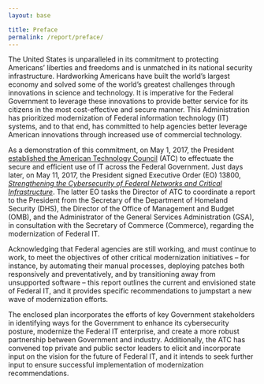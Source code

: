 ```yaml
---
layout: base

title: Preface
permalink: /report/preface/
---
```


The United States is unparalleled in its commitment to protecting
Americans’ liberties and freedoms and is unmatched in its national
security infrastructure. Hardworking Americans have built the world’s
largest economy and solved some of the world’s greatest challenges
through innovations in science and technology. It is imperative for the
Federal Government to leverage these innovations to provide better
service for its citizens in the most cost-effective and secure manner.
This Administration has prioritized modernization of Federal information
technology (IT) systems, and to that end, has committed to help agencies
better leverage American innovations through increased use of commercial
technology.

As a demonstration of this commitment, on May 1, 2017, the President
[established the American Technology Council][1] (ATC) to effectuate the
secure and efficient use of IT across the Federal Government. Just
days later, on May 11, 2017, the President signed Executive Order (EO)
13800, [*Strengthening the Cybersecurity of Federal Networks and Critical Infrastructure*][EO13800]. The latter EO tasks the Director of ATC to
coordinate a report to the President from the Secretary of the
Department of Homeland Security (DHS), the Director of the Office of
Management and Budget (OMB), and the Administrator of the General
Services Administration (GSA), in consultation with the Secretary of
Commerce (Commerce), regarding the modernization of Federal IT.

Acknowledging that Federal agencies are still working, and must continue
to work, to meet the objectives of other critical modernization
initiatives – for instance, by automating their manual processes,
deploying patches both responsively and preventatively, and by
transitioning away from unsupported software – this report outlines the
current and envisioned state of Federal IT, and it provides specific
recommendations to jumpstart a new wave of modernization efforts.

The enclosed plan incorporates the efforts of key Government
stakeholders in identifying ways for the Government to enhance its
cybersecurity posture, modernize the Federal IT enterprise, and create a
more robust partnership between Government and industry. Additionally,
the ATC has convened top private and public sector leaders to elicit and
incorporate input on the vision for the future of Federal IT, and it
intends to seek further input to ensure successful implementation of
modernization recommendations.


[1]: https://www.whitehouse.gov/the-press-office/2017/05/01/presidential-executive-order-establishment-american-technology-council

[EO13800]: https://www.whitehouse.gov/the-press-office/2017/05/11/presidential-executive-order-strengthening-cybersecurity-federal


